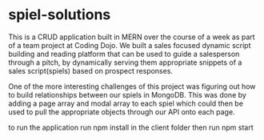 # spiel-solutions

This is a CRUD application built in MERN over the course of a week as part of a team project at Coding Dojo. 
We built a sales focused dynamic script building and reading platform that can be used to guide a salesperson through a pitch,
by dynamically serving them appropriate snippets of a sales script(spiels) based on prospect responses. 

One of the more interesting challenges of this project was figuring out how to build relationships between our spiels in MongoDB.
This was done by adding a page array and modal array to each spiel which could then be used to pull the appropriate objects through our API onto each page. 

to run the application
run npm install in the client folder
then run npm start
